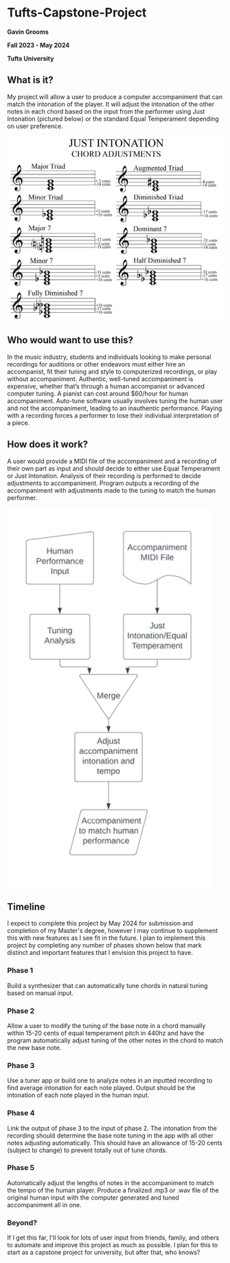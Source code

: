 # Tufts-Capstone-Project
**Gavin Grooms**

**Fall 2023 - May 2024**

**Tufts University**

## What is it?
My project will allow a user to produce a computer accompaniment that can match the intonation of the player. It will adjust the intonation of the other notes in each chord based on the input from the performer using Just Intonation (pictured below) or the standard Equal Temperament depending on user preference.

![image](./docs/just_intonation.jpg)

## Who would want to use this?
In the music industry, students and individuals looking to make personal recordings for auditions or other endeavors must either hire an accompanist, fit their tuning and style to computerized recordings, or play without accompaniment.
Authentic, well-tuned accompaniment is expensive, whether that’s through a human accompanist or advanced computer tuning. 
A pianist can cost around $60/hour for human accompaniment. 
Auto-tune software usually involves tuning the human user and not the accompaniment, leading to an inauthentic performance.
Playing with a recording forces a performer to lose their individual interpretation of a piece.

## How does it work?
A user would provide a MIDI file of the accompaniment and a recording of their own part as input and should decide to either use Equal Temperament or Just Intonation.
Analysis of their recording is performed to decide adjustments to accompaniment.
Program outputs a recording of the accompaniment with adjustments made to the tuning to match the human performer.

![image](./docs/program_flow.png)

## Timeline
I expect to complete this project by May 2024 for submission and completion of my Master's degree, however I may continue to supplement this with new features as I see fit in the future. I plan to implement this project by completing any number of phases shown below that mark distinct and important features that I envision this project to have. 

### Phase 1
Build a synthesizer that can automatically tune chords in natural tuning based on manual input. 

### Phase 2
Allow a user to modify the tuning of the base note in a chord manually within 15-20 cents of equal temperament pitch in 440hz and have the program automatically adjust tuning of the other notes in the chord to match the new base note. 

### Phase 3
Use a tuner app or build one to analyze notes in an inputted recording to find average intonation for each note played. Output should be the intonation of each note played in the human input.

### Phase 4
Link the output of phase 3 to the input of phase 2. The intonation from the recording should determine the base note tuning in the app with all other notes adjusting automatically. This should have an allowance of 15-20 cents (subject to change) to prevent totally out of tune chords. 

### Phase 5
Automatically adjust the lengths of notes in the accompaniment to match the tempo of the human player. Produce a finalized .mp3 or .wav file of the original human input with the computer generated and tuned accompaniment all in one. 

### Beyond?
If I get this far, I'll look for lots of user input from friends, family, and others to automate and improve this project as much as possible. I plan for this to start as a capstone project for university, but after that, who knows?